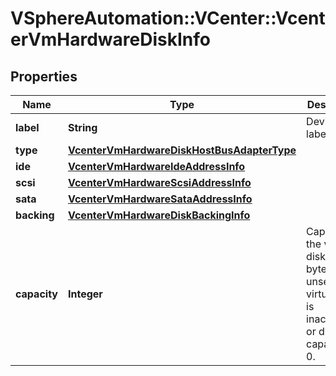 # VSphereAutomation::VCenter::VcenterVmHardwareDiskInfo

## Properties
Name | Type | Description | Notes
------------ | ------------- | ------------- | -------------
**label** | **String** | Device label. | 
**type** | [**VcenterVmHardwareDiskHostBusAdapterType**](VcenterVmHardwareDiskHostBusAdapterType.md) |  | 
**ide** | [**VcenterVmHardwareIdeAddressInfo**](VcenterVmHardwareIdeAddressInfo.md) |  | [optional] 
**scsi** | [**VcenterVmHardwareScsiAddressInfo**](VcenterVmHardwareScsiAddressInfo.md) |  | [optional] 
**sata** | [**VcenterVmHardwareSataAddressInfo**](VcenterVmHardwareSataAddressInfo.md) |  | [optional] 
**backing** | [**VcenterVmHardwareDiskBackingInfo**](VcenterVmHardwareDiskBackingInfo.md) |  | 
**capacity** | **Integer** | Capacity of the virtual disk in bytes. If unset, virtual disk is inaccessible or disk capacity is 0. | [optional] 


